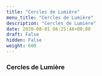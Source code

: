 ```yaml
---
title: "Cercles de Lumière"
menu_title: "Cercles de Lumière"
description: "Cercles de Lumière"
date: 2020-08-01 06:25:48+00:80
draft: False
hidden: False
weight: 600
---
```

### Cercles de Lumière
